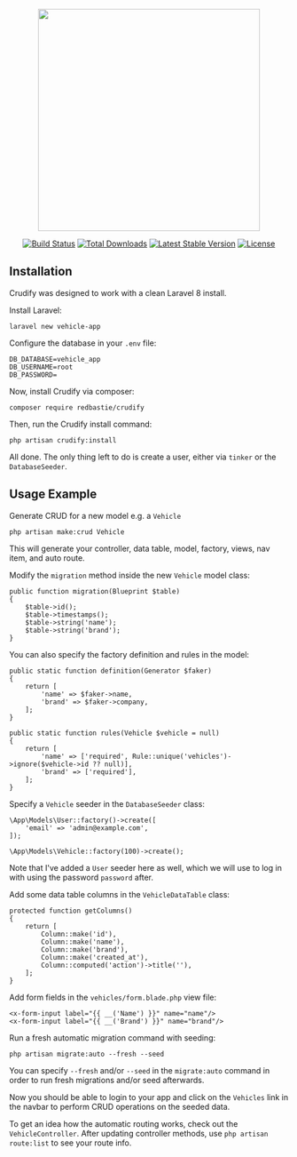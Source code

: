 <p align="center"><a href="https://laravel.com" target="_blank"><img src="https://raw.githubusercontent.com/laravel/art/master/logo-lockup/5%20SVG/2%20CMYK/1%20Full%20Color/laravel-logolockup-cmyk-red.svg" width="400"></a></p>

<p align="center">
<a href="https://travis-ci.org/laravel/framework"><img src="https://travis-ci.org/laravel/framework.svg" alt="Build Status"></a>
<a href="https://packagist.org/packages/laravel/framework"><img src="https://img.shields.io/packagist/dt/laravel/framework" alt="Total Downloads"></a>
<a href="https://packagist.org/packages/laravel/framework"><img src="https://img.shields.io/packagist/v/laravel/framework" alt="Latest Stable Version"></a>
<a href="https://packagist.org/packages/laravel/framework"><img src="https://img.shields.io/packagist/l/laravel/framework" alt="License"></a>
</p>

## Installation

Crudify was designed to work with a clean Laravel 8 install.

Install Laravel:

    laravel new vehicle-app

Configure the database in your `.env` file:

    DB_DATABASE=vehicle_app
    DB_USERNAME=root
    DB_PASSWORD=

Now, install Crudify via composer:

    composer require redbastie/crudify

Then, run the Crudify install command:

    php artisan crudify:install

All done. The only thing left to do is create a user, either via `tinker` or the `DatabaseSeeder`.

## Usage Example

Generate CRUD for a new model e.g. a `Vehicle`

    php artisan make:crud Vehicle

This will generate your controller, data table, model, factory, views, nav item, and auto route.

Modify the `migration` method inside the new `Vehicle` model class:

    public function migration(Blueprint $table)
    {
        $table->id();
        $table->timestamps();
        $table->string('name');
        $table->string('brand');
    }

You can also specify the factory definition and rules in the model:

    public static function definition(Generator $faker)
    {
        return [
            'name' => $faker->name,
            'brand' => $faker->company,
        ];
    }
    
    public static function rules(Vehicle $vehicle = null)
    {
        return [
            'name' => ['required', Rule::unique('vehicles')->ignore($vehicle->id ?? null)],
            'brand' => ['required'],
        ];
    }

Specify a `Vehicle` seeder in the `DatabaseSeeder` class:

    \App\Models\User::factory()->create([
        'email' => 'admin@example.com',
    ]);

    \App\Models\Vehicle::factory(100)->create();

Note that I've added a `User` seeder here as well, which we will use to log in with using the password `password` after.

Add some data table columns in the `VehicleDataTable` class:

    protected function getColumns()
    {
        return [
            Column::make('id'),
            Column::make('name'),
            Column::make('brand'),
            Column::make('created_at'),
            Column::computed('action')->title(''),
        ];
    }

Add form fields in the `vehicles/form.blade.php` view file:

    <x-form-input label="{{ __('Name') }}" name="name"/>
    <x-form-input label="{{ __('Brand') }}" name="brand"/>

Run a fresh automatic migration command with seeding:

    php artisan migrate:auto --fresh --seed

You can specify `--fresh` and/or `--seed` in the `migrate:auto` command in order to run fresh migrations and/or seed afterwards.

Now you should be able to login to your app and click on the `Vehicles` link in the navbar to perform CRUD operations on the seeded data.

To get an idea how the automatic routing works, check out the `VehicleController`. After updating controller methods, use `php artisan route:list` to see your route info.
